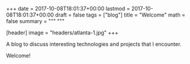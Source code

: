 +++
date = 2017-10-08T18:01:37+00:00
lastmod = 2017-10-08T18:01:37+00:00
draft = false
tags = ["blog"]
title = "Welcome"
math = false
summary = """
"""

[header]
image = "headers/atlanta-1.jpg"
+++

A blog to discuss interesting technologies and projects that I encounter.

Welcome!
